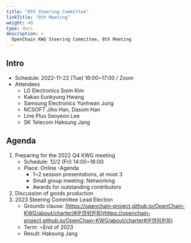 ```yaml
---
title: "8th Steering Committee"
linkTitle: "8th Meeting"
weight: 40
type: docs
description: >
  OpenChain KWG Steering Committee, 8th Meeting
---
```


## Intro

* Schedule: 2022-11-22 (Tue) 16:00~17:00 / Zoom
* Attendees
   * LG Electronics Soim Kim
   * Kakao Eunkyung Hwang
   * Samsung Electronics Yunhwan Jung
   * NCSOFT Jiho Han, Dasom Han
   * Line Plus Seoyeon Lee
   * SK Telecom Haksung Jang

## Agenda

1. Preparing for the 2022 Q4 KWG meeting
    - Schedule: 12/2 (Fri) 14:00~16:00
    - Place: Online
    -Agenda
       - 1~2 session presentations, at most 3
       - Small group meeting: Networking
       - Awards for outstanding contributors
2. Discussion of goods production 
3. 2023 Steering Committee Lead Election
    * Grounds clause: [https://openchain-project.github.io/OpenChain-KWG/about/charter/#운영위원회](https://openchain-project.github.io/OpenChain-KWG/about/charter#운영위원회)
    * Term: ~End of 2023
    * Result: Haksung Jang